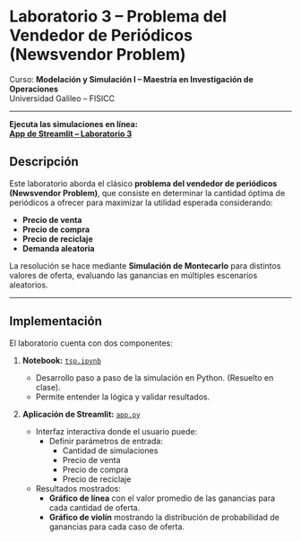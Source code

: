 # Laboratorio 3 – Problema del Vendedor de Periódicos (Newsvendor Problem)

Curso: **Modelación y Simulación I – Maestría en Investigación de Operaciones**  
Universidad Galileo – FISICC  

---

**Ejecuta las simulaciones en línea:**  
[**App de Streamlit – Laboratorio 3**](https://newsvendor-problem.streamlit.app)  

## Descripción  
Este laboratorio aborda el clásico **problema del vendedor de periódicos (Newsvendor Problem)**, que consiste en determinar la cantidad óptima de periódicos a ofrecer para maximizar la utilidad esperada considerando:

- **Precio de venta**
- **Precio de compra**
- **Precio de reciclaje**
- **Demanda aleatoria**

La resolución se hace mediante **Simulación de Montecarlo** para distintos valores de oferta, evaluando las ganancias en múltiples escenarios aleatorios.

---

## Implementación  

El laboratorio cuenta con dos componentes:

1. **Notebook:** [`tsp.ipynb`](./tsp.ipynb)  
   - Desarrollo paso a paso de la simulación en Python. (Resuelto en clase).
   - Permite entender la lógica y validar resultados.  

2. **Aplicación de Streamlit:** [`app.py`](./app.py)  
   - Interfaz interactiva donde el usuario puede:  
     - Definir parámetros de entrada:  
       - Cantidad de simulaciones  
       - Precio de venta  
       - Precio de compra  
       - Precio de reciclaje  
   - Resultados mostrados:  
     - **Gráfico de línea** con el valor promedio de las ganancias para cada cantidad de oferta.  
     - **Gráfico de violín** mostrando la distribución de probabilidad de ganancias para cada caso de oferta.
